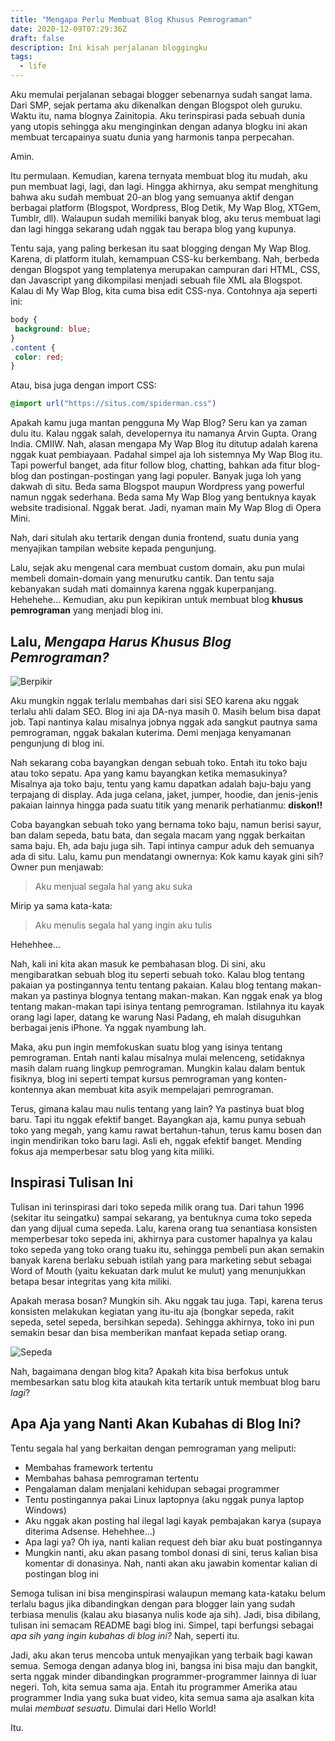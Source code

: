 ```yaml
---
title: "Mengapa Perlu Membuat Blog Khusus Pemrograman"
date: 2020-12-09T07:29:36Z
draft: false
description: Ini kisah perjalanan bloggingku
tags:
  - life
---
```


Aku memulai perjalanan sebagai blogger sebenarnya sudah sangat lama. Dari SMP, sejak pertama aku dikenalkan dengan Blogspot oleh guruku. Waktu itu, nama blognya Zainitopia. Aku terinspirasi pada sebuah dunia yang utopis sehingga aku menginginkan dengan adanya blogku ini akan membuat tercapainya suatu dunia yang harmonis tanpa perpecahan.

Amin.

Itu permulaan. Kemudian, karena ternyata membuat blog itu mudah, aku pun membuat lagi, lagi, dan lagi. Hingga akhirnya, aku sempat menghitung bahwa aku sudah membuat 20-an blog yang semuanya aktif dengan berbagai platform (Blogspot, Wordpress, Blog Detik, My Wap Blog, XTGem, Tumblr, dll). Walaupun sudah memiliki banyak blog, aku terus membuat lagi dan lagi hingga sekarang udah nggak tau berapa blog yang kupunya.

Tentu saja, yang paling berkesan itu saat blogging dengan My Wap Blog. Karena, di platform itulah, kemampuan CSS-ku berkembang. Nah, berbeda dengan Blogspot yang templatenya merupakan campuran dari HTML, CSS, dan Javascript yang dikompilasi menjadi sebuah file XML ala Blogspot. Kalau di My Wap Blog, kita cuma bisa edit CSS-nya. Contohnya aja seperti ini:

```css
body {
 background: blue;
}
.content {
 color: red;
}
```

Atau, bisa juga dengan import CSS:

```css
@import url("https://situs.com/spiderman.css")
```

Apakah kamu juga mantan pengguna My Wap Blog? Seru kan ya zaman dulu itu. Kalau nggak salah, developernya itu namanya Arvin Gupta. Orang India. CMIIW. Nah, alasan mengapa My Wap Blog itu ditutup adalah karena nggak kuat pembiayaan. Padahal simpel aja loh sistemnya My Wap Blog itu. Tapi powerful banget, ada fitur follow blog, chatting, bahkan ada fitur blog-blog dan postingan-postingan yang lagi populer. Banyak juga loh yang dakwah di situ. Beda sama Blogspot maupun Wordpress yang powerful namun nggak sederhana. Beda sama My Wap Blog yang bentuknya kayak website tradisional. Nggak berat. Jadi, nyaman main My Wap Blog di Opera Mini.

Nah, dari situlah aku tertarik dengan dunia frontend, suatu dunia yang menyajikan tampilan website kepada pengunjung.

Lalu, sejak aku mengenal cara membuat custom domain, aku pun mulai membeli domain-domain yang menurutku cantik. Dan tentu saja kebanyakan sudah mati domainnya karena nggak kuperpanjang. Hehehehe... Kemudian, aku pun kepikiran untuk membuat blog **khusus pemrograman** yang menjadi blog ini.

## Lalu, _Mengapa Harus Khusus Blog Pemrograman?_

![Berpikir](https://i.postimg.cc/Qtqnr3p3/undraw-ideas-s70l.png)

Aku mungkin nggak terlalu membahas dari sisi SEO karena aku nggak terlalu ahli dalam SEO. Blog ini aja DA-nya masih 0. Masih belum bisa dapat job. Tapi nantinya kalau misalnya jobnya nggak ada sangkut pautnya sama pemrograman, nggak bakalan kuterima. Demi menjaga kenyamanan pengunjung di blog ini.

Nah sekarang coba bayangkan dengan sebuah toko. Entah itu toko baju atau toko sepatu. Apa yang kamu bayangkan ketika memasukinya? Misalnya aja toko baju, tentu yang kamu dapatkan adalah baju-baju yang terpajang di display. Ada juga celana, jaket, jumper, hoodie, dan jenis-jenis pakaian lainnya hingga pada suatu titik yang menarik perhatianmu: **diskon!!**

Coba bayangkan sebuah toko yang bernama toko baju, namun berisi sayur, ban dalam sepeda, batu bata, dan segala macam yang nggak berkaitan sama baju. Eh, ada baju juga sih. Tapi intinya campur aduk deh semuanya ada di situ. Lalu, kamu pun mendatangi ownernya: Kok kamu kayak gini sih? Owner pun menjawab:

> Aku menjual segala hal yang aku suka

Mirip ya sama kata-kata:

> Aku menulis segala hal yang ingin aku tulis

Hehehhee...

Nah, kali ini kita akan masuk ke pembahasan blog. Di sini, aku mengibaratkan sebuah blog itu seperti sebuah toko. Kalau blog tentang pakaian ya postingannya tentu tentang pakaian. Kalau blog tentang makan-makan ya pastinya blognya tentang makan-makan. Kan nggak enak ya blog tentang makan-makan tapi isinya tentang pemrograman. Istilahnya itu kayak orang lagi laper, datang ke warung Nasi Padang, eh malah disuguhkan berbagai jenis iPhone. Ya nggak nyambung lah.

Maka, aku pun ingin memfokuskan suatu blog yang isinya tentang pemrograman. Entah nanti kalau misalnya mulai melenceng, setidaknya masih dalam ruang lingkup pemrograman. Mungkin kalau dalam bentuk fisiknya, blog ini seperti tempat kursus pemrograman yang konten-kontennya akan membuat kita asyik mempelajari pemrograman.

Terus, gimana kalau mau nulis tentang yang lain? Ya pastinya buat blog baru. Tapi itu nggak efektif banget. Bayangkan aja, kamu punya sebuah toko yang megah, yang kamu rawat bertahun-tahun, terus kamu bosen dan ingin mendirikan toko baru lagi. Asli eh, nggak efektif banget. Mending fokus aja memperbesar satu blog yang kita miliki.

## Inspirasi Tulisan Ini

Tulisan ini terinspirasi dari toko sepeda milik orang tua. Dari tahun 1996 (sekitar itu seingatku) sampai sekarang, ya bentuknya cuma toko sepeda dan yang dijual cuma sepeda. Lalu, karena orang tua senantiasa konsisten memperbesar toko sepeda ini, akhirnya para customer hapalnya ya kalau toko sepeda yang toko orang tuaku itu, sehingga pembeli pun akan semakin banyak karena berlaku sebuah istilah yang para marketing sebut sebagai Word of Mouth (yaitu kekuatan dark mulut ke mulut) yang menunjukkan betapa besar integritas yang kita miliki.

Apakah merasa bosan? Mungkin sih. Aku nggak tau juga. Tapi, karena terus konsisten melakukan kegiatan yang itu-itu aja (bongkar sepeda, rakit sepeda, setel sepeda, bersihkan sepeda). Sehingga akhirnya, toko ini pun semakin besar dan bisa memberikan manfaat kepada setiap orang.

![Sepeda](https://i.postimg.cc/Pxd2yR0F/undraw-Ride-a-bicycle-2yok.png)

Nah, bagaimana dengan blog kita? Apakah kita bisa berfokus untuk membesarkan satu blog kita ataukah kita tertarik untuk membuat blog baru _lagi_?

## Apa Aja yang Nanti Akan Kubahas di Blog Ini?

Tentu segala hal yang berkaitan dengan pemrograman yang meliputi:

- Membahas framework tertentu
- Membahas bahasa pemrograman tertentu
- Pengalaman dalam menjalani kehidupan sebagai programmer
- Tentu postingannya pakai Linux laptopnya (aku nggak punya laptop Windows)
- Aku nggak akan posting hal ilegal lagi kayak pembajakan karya (supaya diterima Adsense. Hehehhee...)
- Apa lagi ya? Oh iya, nanti kalian request deh biar aku buat postingannya
- Mungkin nanti, aku akan pasang tombol donasi di sini, terus kalian bisa komentar di donasinya. Nah, nanti akan aku jawabin komentar kalian di postingan blog ini

Semoga tulisan ini bisa menginspirasi walaupun memang kata-kataku belum terlalu bagus jika dibandingkan dengan para blogger lain yang sudah terbiasa menulis (kalau aku biasanya nulis kode aja sih). Jadi, bisa dibilang, tulisan ini semacam README bagi blog ini. Simpel, tapi berfungsi sebagai _apa sih yang ingin kubahas di blog ini?_ Nah, seperti itu.

Jadi, aku akan terus mencoba untuk menyajikan yang terbaik bagi kawan semua. Semoga dengan adanya blog ini, bangsa ini bisa maju dan bangkit, serta nggak minder dibandingkan programmer-programmer lainnya di luar negeri. Toh, kita semua sama aja. Entah itu programmer Amerika atau programmer India yang suka buat video, kita semua sama aja asalkan kita mulai _membuat sesuatu_. Dimulai dari Hello World!

Itu.